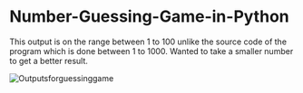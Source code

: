 # Number-Guessing-Game-in-Python

This output is on the range between 1 to 100 unlike the source code of the program which is done between 1 to 1000.
Wanted to take a smaller number to get a better result.

![Outputsforguessinggame](https://github.com/akshaybannatti/Number-Guessing-Game-in-Python/assets/50884750/a9b074dc-fb8b-4096-ae6f-adb5f5f66f7c)
